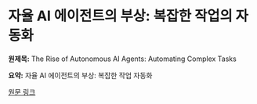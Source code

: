 # 자율 AI 에이전트의 부상: 복잡한 작업의 자동화

**원제목:** The Rise of Autonomous AI Agents: Automating Complex Tasks

**요약:** 자율 AI 에이전트의 부상: 복잡한 작업 자동화

[원문 링크](https://scholar.google.com/scholar_url?url=https://www.ijai4s.org/index.php/journal/article/download/18/10&hl=ko&sa=X&d=5205588493793801134&ei=Gk53aJTHGe2rieoPmpfH4AY&scisig=AAZF9b_wKuHLb5vj55jwHpd1MTII&oi=scholaralrt&hist=BNQUaiIAAAAJ:17158378280919032469:AAZF9b9t4Icu6fuM2tSVCh97wJn6&html=&pos=5&folt=kw-top)
